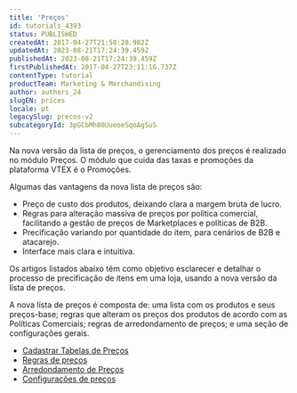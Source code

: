 ```yaml
---
title: 'Preços'
id: tutorials_4393
status: PUBLISHED
createdAt: 2017-04-27T21:50:28.982Z
updatedAt: 2023-08-21T17:24:39.459Z
publishedAt: 2023-08-21T17:24:39.459Z
firstPublishedAt: 2017-04-27T23:11:16.737Z
contentType: tutorial
productTeam: Marketing & Merchandising
author: authors_24
slugEN: prices
locale: pt
legacySlug: precos-v2
subcategoryId: 3pGCbMh80UueoeSqoAgSuS
---
```


Na nova versão da lista de preços, o gerenciamento dos preços é realizado no módulo Preços. 
O módulo que cuida das taxas e promoções da plataforma VTEX é o Promoções.

Algumas das vantagens da nova lista de preços são:

- Preço de custo dos produtos, deixando clara a margem bruta de lucro.
- Regras para alteração massiva de preços por política comercial, facilitando a gestão de preços de Marketplaces e políticas de B2B.
- Precificação variando por quantidade do item, para cenários de B2B e atacarejo.
- Interface mais clara e intuitiva.

Os artigos listados abaixo têm como objetivo esclarecer e detalhar o processo de precificação de itens em uma loja, usando a nova versão da lista de preços.

A nova lista de preços é composta de: uma lista com os produtos e seus preços-base; regras que alteram os preços dos produtos de acordo com as Políticas Comerciais; regras de arredondamento de preços; e uma seção de configurações gerais.

- [Cadastrar Tabelas de Preços](https://help.vtex.com/pt/tracks/precos-101--6f8pwCns3PJHqMvQSugNfP/2WQ3pVYfQpXkJnHr7VTFBv)
- [Regras de preços](https://help.vtex.com/pt/tracks/precos-101--6f8pwCns3PJHqMvQSugNfP/2rBirbpB7wLnei4dQ9KGMW)
- [Arredondamento de Preços](/pt/tutorial/preco-psicologico-v2/)
- [Configurações de preços](https://help.vtex.com/pt/tutorial/configuracao-de-precos--3hbBtCzNUBrj8GaWgCtSWN)
